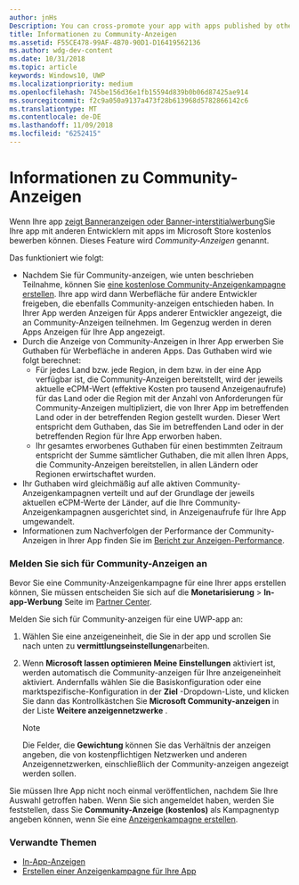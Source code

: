 ```yaml
---
author: jnHs
Description: You can cross-promote your app with apps published by other developers. We call this feature community ads.
title: Informationen zu Community-Anzeigen
ms.assetid: F55CE478-99AF-4B70-90D1-D16419562136
ms.author: wdg-dev-content
ms.date: 10/31/2018
ms.topic: article
keywords: Windows10, UWP
ms.localizationpriority: medium
ms.openlocfilehash: 745be156d36e1fb15594d839b0b06d87425ae914
ms.sourcegitcommit: f2c9a050a9137a473f28b613968d5782866142c6
ms.translationtype: MT
ms.contentlocale: de-DE
ms.lasthandoff: 11/09/2018
ms.locfileid: "6252415"
---
```

# <a name="about-community-ads"></a>Informationen zu Community-Anzeigen

Wenn Ihre app [zeigt Banneranzeigen oder Banner-interstitialwerbung](../monetize/display-ads-in-your-app.md)Sie Ihre app mit anderen Entwicklern mit apps im Microsoft Store kostenlos bewerben können. Dieses Feature wird *Community-Anzeigen* genannt.  

Das funktioniert wie folgt:

* Nachdem Sie für Community-anzeigen, wie unten beschrieben Teilnahme, können Sie [eine kostenlose Community-Anzeigenkampagne erstellen](create-an-ad-campaign-for-your-app.md). Ihre app wird dann Werbefläche für andere Entwickler freigeben, die ebenfalls Community-anzeigen entschieden haben. In Ihrer App werden Anzeigen für Apps anderer Entwickler angezeigt, die an Community-Anzeigen teilnehmen. Im Gegenzug werden in deren Apps Anzeigen für Ihre App angezeigt.
* Durch die Anzeige von Community-Anzeigen in Ihrer App erwerben Sie Guthaben für Werbefläche in anderen Apps. Das Guthaben wird wie folgt berechnet:
  * Für jedes Land bzw. jede Region, in dem bzw. in der eine App verfügbar ist, die Community-Anzeigen bereitstellt, wird der jeweils aktuelle eCPM-Wert (effektive Kosten pro tausend Anzeigenaufrufe) für das Land oder die Region mit der Anzahl von Anforderungen für Community-Anzeigen multipliziert, die von Ihrer App im betreffenden Land oder in der betreffenden Region gestellt wurden. Dieser Wert entspricht dem Guthaben, das Sie im betreffenden Land oder in der betreffenden Region für Ihre App erworben haben.
  * Ihr gesamtes erworbenes Guthaben für einen bestimmten Zeitraum entspricht der Summe sämtlicher Guthaben, die mit allen Ihren Apps, die Community-Anzeigen bereitstellen, in allen Ländern oder Regionen erwirtschaftet wurden.
* Ihr Guthaben wird gleichmäßig auf alle aktiven Community-Anzeigenkampagnen verteilt und auf der Grundlage der jeweils aktuellen eCPM-Werte der Länder, auf die Ihre Community-Anzeigenkampagnen ausgerichtet sind, in Anzeigenaufrufe für Ihre App umgewandelt.
* Informationen zum Nachverfolgen der Performance der Community-Anzeigen in Ihrer App finden Sie im [Bericht zur Anzeigen-Performance](advertising-performance-report.md).

### <a name="opt-in-to-community-ads"></a>Melden Sie sich für Community-Anzeigen an

Bevor Sie eine Community-Anzeigenkampagne für eine Ihrer apps erstellen können, Sie müssen entscheiden Sie sich auf die **Monetarisierung** &gt; **In-app-Werbung** Seite im [Partner Center](https://partner.microsoft.com/dashboard).

Melden Sie sich für Community-anzeigen für eine UWP-app an:

1. Wählen Sie eine anzeigeneinheit, die Sie in der app und scrollen Sie nach unten zu **vermittlungseinstellungen**arbeiten.
2. Wenn **Microsoft lassen optimieren Meine Einstellungen** aktiviert ist, werden automatisch die Community-anzeigen für Ihre anzeigeneinheit aktiviert. Andernfalls wählen Sie die Basiskonfiguration oder eine marktspezifische-Konfiguration in der **Ziel** -Dropdown-Liste, und klicken Sie dann das Kontrollkästchen Sie **Microsoft Community-anzeigen** in der Liste **Weitere anzeigennetzwerke** .

    > [!NOTE]
    > Die Felder, die **Gewichtung** können Sie das Verhältnis der anzeigen angeben, die von kostenpflichtigen Netzwerken und anderen Anzeigennetzwerken, einschließlich der Community-anzeigen angezeigt werden sollen.

Sie müssen Ihre App nicht noch einmal veröffentlichen, nachdem Sie Ihre Auswahl getroffen haben. Wenn Sie sich angemeldet haben, werden Sie feststellen, dass Sie **Community-Anzeige (kostenlos)** als Kampagnentyp angeben können, wenn Sie eine [Anzeigenkampagne erstellen](create-an-ad-campaign-for-your-app.md).

### <a name="related-topics"></a>Verwandte Themen

* [In-App-Anzeigen](in-app-ads.md)
* [Erstellen einer Anzeigenkampagne für Ihre App](create-an-ad-campaign-for-your-app.md)
